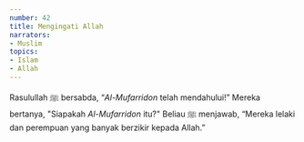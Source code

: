 ```yaml
---
number: 42
title: Mengingati Allah
narrators:
- Muslim
topics:
- Islam
- Allah
---
```


Rasulullah ﷺ bersabda, “*Al-Mufarridon* telah mendahului!” Mereka bertanya, "Siapakah *Al-Mufarridon* itu?" Beliau ﷺ menjawab, “Mereka lelaki dan perempuan yang banyak berzikir kepada Allah.”
